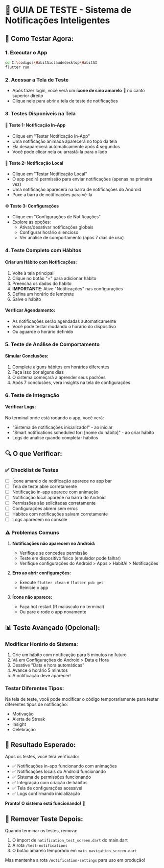 # 🧪 GUIA DE TESTE - Sistema de Notificações Inteligentes

## 🚀 Como Testar Agora:

### 1. **Executar o App**
```bash
cd C:\codigos\HabitAiclaudedesktop\HabitAI
flutter run
```

### 2. **Acessar a Tela de Teste**
- Após fazer login, você verá um **ícone de sino amarelo** 🔔 no canto superior direito
- Clique nele para abrir a tela de teste de notificações

### 3. **Testes Disponíveis na Tela**

#### 🔔 **Teste 1: Notificação In-App**
- Clique em "Testar Notificação In-App"
- Uma notificação animada aparecerá no topo da tela
- Ela desaparecerá automaticamente após 4 segundos
- Você pode clicar nela ou arrastá-la para o lado

#### 📱 **Teste 2: Notificação Local**
- Clique em "Testar Notificação Local"
- O app pedirá permissão para enviar notificações (apenas na primeira vez)
- Uma notificação aparecerá na barra de notificações do Android
- Puxe a barra de notificações para vê-la

#### ⚙️ **Teste 3: Configurações**
- Clique em "Configurações de Notificações"
- Explore as opções:
  - Ativar/desativar notificações globais
  - Configurar horário silencioso
  - Ver análise de comportamento (após 7 dias de uso)

### 4. **Teste Completo com Hábitos**

#### Criar um Hábito com Notificações:
1. Volte à tela principal
2. Clique no botão "+" para adicionar hábito
3. Preencha os dados do hábito
4. **IMPORTANTE**: Ative "Notificações" nas configurações
5. Defina um horário de lembrete
6. Salve o hábito

#### Verificar Agendamento:
- As notificações serão agendadas automaticamente
- Você pode testar mudando o horário do dispositivo
- Ou aguarde o horário definido

### 5. **Teste de Análise de Comportamento**

#### Simular Conclusões:
1. Complete alguns hábitos em horários diferentes
2. Faça isso por alguns dias
3. O sistema começará a aprender seus padrões
4. Após 7 conclusões, verá insights na tela de configurações

### 6. **Teste de Integração**

#### Verificar Logs:
No terminal onde está rodando o app, você verá:
- "Sistema de notificações inicializado!" - ao iniciar
- "Smart notifications scheduled for: [nome do hábito]" - ao criar hábito
- Logs de análise quando completar hábitos

## 🔍 O que Verificar:

### ✅ **Checklist de Testes**
- [ ] Ícone amarelo de notificação aparece no app bar
- [ ] Tela de teste abre corretamente
- [ ] Notificação in-app aparece com animação
- [ ] Notificação local aparece na barra do Android
- [ ] Permissões são solicitadas corretamente
- [ ] Configurações abrem sem erros
- [ ] Hábitos com notificações salvam corretamente
- [ ] Logs aparecem no console

### ⚠️ **Problemas Comuns**

1. **Notificações não aparecem no Android:**
   - Verifique se concedeu permissão
   - Teste em dispositivo físico (emulador pode falhar)
   - Verifique configurações do Android > Apps > HabitAI > Notificações

2. **Erro ao abrir configurações:**
   - Execute `flutter clean` e `flutter pub get`
   - Reinicie o app

3. **Ícone não aparece:**
   - Faça hot restart (R maiúsculo no terminal)
   - Ou pare e rode o app novamente

## 📊 Teste Avançado (Opcional):

### Modificar Horário do Sistema:
1. Crie um hábito com notificação para 5 minutos no futuro
2. Vá em Configurações do Android > Data e Hora
3. Desative "Data e hora automáticas"
4. Avance o horário 5 minutos
5. A notificação deve aparecer!

### Testar Diferentes Tipos:
Na tela de teste, você pode modificar o código temporariamente para testar diferentes tipos de notificação:
- Motivação
- Alerta de Streak
- Insight
- Celebração

## 🎯 Resultado Esperado:

Após os testes, você terá verificado:
- ✅ Notificações in-app funcionando com animações
- ✅ Notificações locais do Android funcionando
- ✅ Sistema de permissões funcionando
- ✅ Integração com criação de hábitos
- ✅ Tela de configurações acessível
- ✅ Logs confirmando inicialização

**Pronto! O sistema está funcionando! 🎉**

## 🔄 Remover Teste Depois:

Quando terminar os testes, remova:
1. O import de `notification_test_screen.dart` do main.dart
2. A rota `/test-notifications`
3. O botão amarelo temporário em `main_navigation_screen.dart`

Mas mantenha a rota `/notification-settings` para uso em produção!
